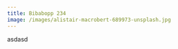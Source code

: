 ```yaml
---
title: Bibabopp 234
image: /images/alistair-macrobert-689973-unsplash.jpg
---
```

asdasd

<yt-vid id="Sx3T4DnGQBE"></yt-vid>

<yt-vid id="qo7t4R3KWYQ"></yt-vid>
